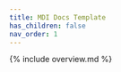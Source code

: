 ```yaml
---
title: MDI Docs Template
has_children: false
nav_order: 1
---
```


<!--- change the title, above, to match your repository, suite, etc. -->
<!--- do not change any other lines in this file -->
<!--- DO NOT DELETE THIS FILE -->

{% include overview.md %}
